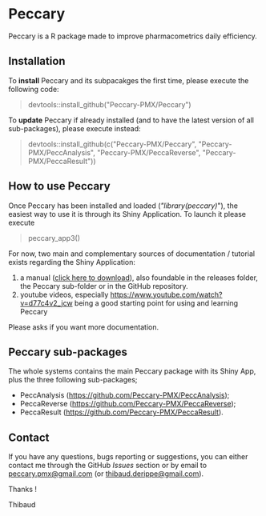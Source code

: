 # Peccary

Peccary is a R package made to improve pharmacometrics daily efficiency. 

## Installation 

To **install** Peccary and its subpacakges the first time, please execute the following code:

> devtools::install_github("Peccary-PMX/Peccary")


To **update** Peccary if already installed (and to have the latest version of all sub-packages), please execute instead:

> devtools::install_github(c("Peccary-PMX/Peccary", "Peccary-PMX/PeccAnalysis", "Peccary-PMX/PeccaReverse", "Peccary-PMX/PeccaResult"))

## How to use Peccary

Once Peccary has been installed and loaded (*"library(peccary)*"), the easiest way to use it is through its Shiny Application. To launch it please execute

> peccary_app3() 

For now, two main and complementary sources of documentation / tutorial exists regarding the Shiny Application:

1. a manual ([click here to download](https://github.com/Peccary-PMX/Peccary/releases/download/Documentation/Peccary_Documentation.html)), also foundable  in the releases folder, the Peccary sub-folder or in the GitHub repository.
2. youtube videos, especially https://www.youtube.com/watch?v=d77c4v2_jcw being a good starting point for using and learning Peccary

Please asks if you want more documentation.

## Peccary sub-packages

The whole systems contains the main Peccary package with its Shiny App, plus the three following sub-packages;

+ PeccAnalysis (https://github.com/Peccary-PMX/PeccAnalysis);
+ PeccaReverse (https://github.com/Peccary-PMX/PeccaReverse);
+ PeccaResult (https://github.com/Peccary-PMX/PeccaResult).


## Contact

If you have any questions, bugs reporting or suggestions, you can either contact me  through the GitHub *Issues* section or by email to peccary.pmx@gmail.com (or thibaud.derippe@gmail.com).

Thanks  ! 

Thibaud

